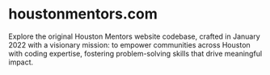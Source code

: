 # houstonmentors.com
Explore the original Houston Mentors website codebase, crafted in January 2022 with a visionary mission: to empower communities across Houston with coding expertise, fostering problem-solving skills that drive meaningful impact.
